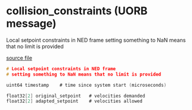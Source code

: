 # collision_constraints (UORB message)

Local setpoint constraints in NED frame setting something to NaN means that no limit is provided

[source file](https://github.com/PX4/PX4-Autopilot/blob/main/msg/collision_constraints.msg)

```c
# Local setpoint constraints in NED frame
# setting something to NaN means that no limit is provided

uint64 timestamp    # time since system start (microseconds)

float32[2] original_setpoint   # velocities demanded
float32[2] adapted_setpoint    # velocities allowed

```
